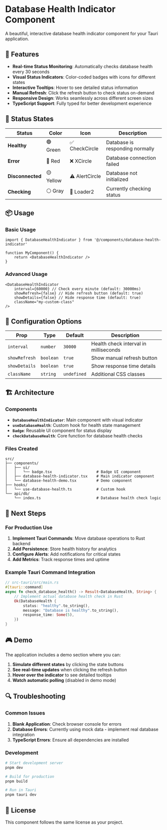 # Database Health Indicator Component

A beautiful, interactive database health indicator component for your Tauri application.

## 🎯 Features

- **Real-time Status Monitoring**: Automatically checks database health every 30 seconds
- **Visual Status Indicators**: Color-coded badges with icons for different states
- **Interactive Tooltips**: Hover to see detailed status information
- **Manual Refresh**: Click the refresh button to check status on-demand
- **Responsive Design**: Works seamlessly across different screen sizes
- **TypeScript Support**: Fully typed for better development experience

## 🎨 Status States

| Status           | Color     | Icon           | Description                     |
| ---------------- | --------- | -------------- | ------------------------------- |
| **Healthy**      | 🟢 Green  | ✅ CheckCircle | Database is responding normally |
| **Error**        | 🔴 Red    | ❌ XCircle     | Database connection failed      |
| **Disconnected** | 🟡 Yellow | ⚠️ AlertCircle | Database not initialized        |
| **Checking**     | ⚪ Gray   | 🔄 Loader2     | Currently checking status       |

## 📦 Usage

### Basic Usage

```tsx
import { DatabaseHealthIndicator } from '@/components/database-health-indicator'

function MyComponent() {
    return <DatabaseHealthIndicator />
}
```

### Advanced Usage

```tsx
<DatabaseHealthIndicator
    interval={60000} // Check every minute (default: 30000ms)
    showRefresh={false} // Hide refresh button (default: true)
    showDetails={false} // Hide response time (default: true)
    className="my-custom-class"
/>
```

## 🔧 Configuration Options

| Prop          | Type      | Default     | Description                           |
| ------------- | --------- | ----------- | ------------------------------------- |
| `interval`    | `number`  | `30000`     | Health check interval in milliseconds |
| `showRefresh` | `boolean` | `true`      | Show manual refresh button            |
| `showDetails` | `boolean` | `true`      | Show response time details            |
| `className`   | `string`  | `undefined` | Additional CSS classes                |

## 🏗️ Architecture

### Components

- **`DatabaseHealthIndicator`**: Main component with visual indicator
- **`useDatabaseHealth`**: Custom hook for health state management
- **`Badge`**: Reusable UI component for status display
- **`checkDatabaseHealth`**: Core function for database health checks

### Files Created

```
src/
├── components/
│   ├── ui/
│   │   └── badge.tsx                    # Badge UI component
│   ├── database-health-indicator.tsx    # Main indicator component
│   └── database-health-demo.tsx         # Demo component
├── hooks/
│   └── use-database-health.ts           # Custom hook
└── api/db/
    └── index.ts                         # Database health check logic
```

## 🚀 Next Steps

### For Production Use

1. **Implement Tauri Commands**: Move database operations to Rust backend
2. **Add Persistence**: Store health history for analytics
3. **Configure Alerts**: Add notifications for critical states
4. **Add Metrics**: Track response times and uptime

### Example Tauri Command Integration

```rust
// src-tauri/src/main.rs
#[tauri::command]
async fn check_database_health() -> Result<DatabaseHealth, String> {
    // Implement actual database health check in Rust
    Ok(DatabaseHealth {
        status: "healthy".to_string(),
        message: "Database is healthy".to_string(),
        response_time: Some(5),
    })
}
```

## 🎮 Demo

The application includes a demo section where you can:

1. **Simulate different states** by clicking the state buttons
2. **See real-time updates** when clicking the refresh button
3. **Hover over the indicator** to see detailed tooltips
4. **Watch automatic polling** (disabled in demo mode)

## 🔍 Troubleshooting

### Common Issues

1. **Blank Application**: Check browser console for errors
2. **Database Errors**: Currently using mock data - implement real database integration
3. **TypeScript Errors**: Ensure all dependencies are installed

### Development

```bash
# Start development server
pnpm dev

# Build for production
pnpm build

# Run in Tauri
pnpm tauri dev
```

## 📝 License

This component follows the same license as your project.
